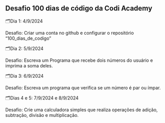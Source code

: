 ## Desafio 100 dias de código da Codi Academy

🗂️Dia 1: 4/9/2024

Desafio: Criar uma conta no github e configurar o repositório “100_dias_de_codigo”


🗂️Dia 2: 5/9/2024

Desafio: Escreva um Programa que recebe dois números do usuário e imprima a soma deles.


🗂️Dia 3: 6/9/2024

Desafio: Escreva um programa que verifica se um número é par ou ímpar.


🗂️Dias 4 e 5: 7/9/2024 e 8/9/2024

Desafio: Crie uma calculadora simples que realiza operações de adição, subtração, divisão e multiplicação.
